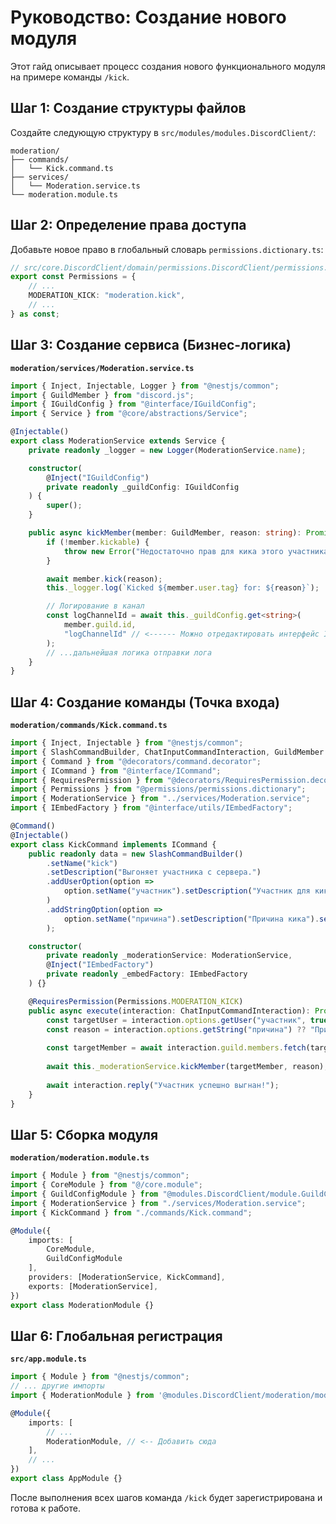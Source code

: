 
# Руководство: Создание нового модуля

Этот гайд описывает процесс создания нового функционального модуля на примере команды `/kick`.

## Шаг 1: Создание структуры файлов

Создайте следующую структуру в `src/modules/modules.DiscordClient/`:

```
moderation/
├── commands/
│   └── Kick.command.ts
├── services/
│   └── Moderation.service.ts
└── moderation.module.ts
```


## Шаг 2: Определение права доступа

Добавьте новое право в глобальный словарь `permissions.dictionary.ts`:

```typescript
// src/core.DiscordClient/domain/permissions.DiscordClient/permissions.dictionary.ts
export const Permissions = {
    // ...
    MODERATION_KICK: "moderation.kick",
    // ...
} as const;
```


## Шаг 3: Создание сервиса (Бизнес-логика)

**`moderation/services/Moderation.service.ts`**

```typescript
import { Inject, Injectable, Logger } from "@nestjs/common";
import { GuildMember } from "discord.js";
import { IGuildConfig } from "@interface/IGuildConfig";
import { Service } from "@core/abstractions/Service";

@Injectable()
export class ModerationService extends Service {
    private readonly _logger = new Logger(ModerationService.name);

    constructor(
        @Inject("IGuildConfig")
        private readonly _guildConfig: IGuildConfig
    ) {
        super();
    }

    public async kickMember(member: GuildMember, reason: string): Promise<void> {
        if (!member.kickable) {
            throw new Error("Недостаточно прав для кика этого участника.");
        }

        await member.kick(reason);
        this._logger.log(`Kicked ${member.user.tag} for: ${reason}`);

        // Логирование в канал
        const logChannelId = await this._guildConfig.get<string>(
            member.guild.id,
            "logChannelId" // <------ Можно отредактировать интерфейс IGuildConfig, добавив новое поле конкретно для этого метода лога.
        );
        // ...дальнейшая логика отправки лога
    }
}
```


## Шаг 4: Создание команды (Точка входа)

**`moderation/commands/Kick.command.ts`**

```typescript
import { Inject, Injectable } from "@nestjs/common";
import { SlashCommandBuilder, ChatInputCommandInteraction, GuildMember } from "discord.js";
import { Command } from "@decorators/command.decorator";
import { ICommand } from "@interface/ICommand";
import { RequiresPermission } from "@decorators/RequiresPermission.decorator";
import { Permissions } from "@permissions/permissions.dictionary";
import { ModerationService } from "../services/Moderation.service";
import { IEmbedFactory } from "@interface/utils/IEmbedFactory";

@Command()
@Injectable()
export class KickCommand implements ICommand {
    public readonly data = new SlashCommandBuilder()
        .setName("kick")
        .setDescription("Выгоняет участника с сервера.")
        .addUserOption(option =>
            option.setName("участник").setDescription("Участник для кика").setRequired(true)
        )
        .addStringOption(option =>
            option.setName("причина").setDescription("Причина кика").setRequired(false)
        );

    constructor(
        private readonly _moderationService: ModerationService,
        @Inject("IEmbedFactory")
        private readonly _embedFactory: IEmbedFactory
    ) {}

    @RequiresPermission(Permissions.MODERATION_KICK)
    public async execute(interaction: ChatInputCommandInteraction): Promise<void> {
        const targetUser = interaction.options.getUser("участник", true);
        const reason = interaction.options.getString("причина") ?? "Причина не указана";
        
        const targetMember = await interaction.guild.members.fetch(targetUser.id);
        
        await this._moderationService.kickMember(targetMember, reason);
        
        await interaction.reply("Участник успешно выгнан!");
    }
}
```


## Шаг 5: Сборка модуля

**`moderation/moderation.module.ts`**

```typescript
import { Module } from "@nestjs/common";
import { CoreModule } from "@/core.module";
import { GuildConfigModule } from "@modules.DiscordClient/module.GuildConfigManager/config.guild-config-manager.module";
import { ModerationService } from "./services/Moderation.service";
import { KickCommand } from "./commands/Kick.command";

@Module({
    imports: [
        CoreModule,
        GuildConfigModule
    ],
    providers: [ModerationService, KickCommand],
    exports: [ModerationService],
})
export class ModerationModule {}
```


## Шаг 6: Глобальная регистрация

**`src/app.module.ts`**

```typescript
import { Module } from "@nestjs/common";
// ... другие импорты
import { ModerationModule } from '@modules.DiscordClient/moderation/moderation.module';

@Module({
    imports: [
        // ...
        ModerationModule, // <-- Добавить сюда
    ],
    // ...
})
export class AppModule {}
```

После выполнения всех шагов команда `/kick` будет зарегистрирована и готова к работе.







